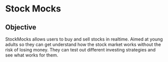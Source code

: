 # Stock Mocks

## Objective

StockMocks allows users to buy and sell stocks in realtime. Aimed at young adults so they can get understand how the stock market works without the risk of losing money. They can test out different investing strategies and see what works for them.



